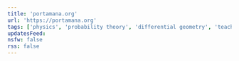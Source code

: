 ```yaml
---
title: 'portamana.org'
url: 'https://portamana.org'
tags: ['physics', 'probability theory', 'differential geometry', 'teaching']
updatesFeed:
nsfw: false
rss: false
---
```

